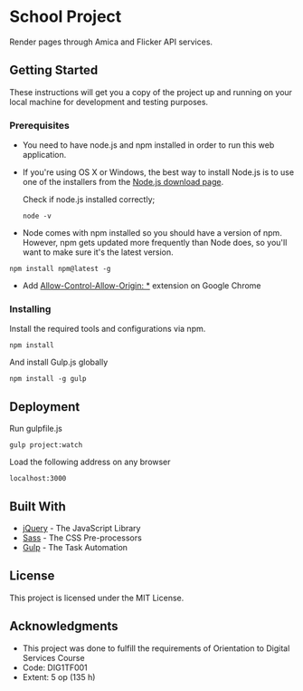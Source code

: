 # School Project 

Render pages through Amica and Flicker API services.

## Getting Started

These instructions will get you a copy of the project up and running on your local machine for development and testing purposes. 

### Prerequisites

* You need to have node.js and npm installed in order to run this web application.

* If you're using OS X or Windows, the best way to install Node.js is to use one of the installers from the [Node.js download page](https://nodejs.org/en/download/). 

    Check if node.js installed correctly;

    ```
    node -v
    ```

* Node comes with npm installed so you should have a version of npm. However, npm gets updated more frequently than Node does, so you'll want to make sure it's the latest version.

```
npm install npm@latest -g
```

* Add [Allow-Control-Allow-Origin: *](https://chrome.google.com/webstore/detail/allow-control-allow-origi/nlfbmbojpeacfghkpbjhddihlkkiljbi?hl=en) extension on Google Chrome

### Installing

Install the required tools and configurations via npm.

```
npm install
```

And install Gulp.js globally

```
npm install -g gulp
```

## Deployment

Run gulpfile.js

```
gulp project:watch
```

Load the following address on any browser

```
localhost:3000
```

## Built With

* [jQuery](https://jquery.com/) - The JavaScript Library
* [Sass](http://sass-lang.com/) - The CSS Pre-processors
* [Gulp](https://gulpjs.com/) - The Task Automation

## License

This project is licensed under the MIT License.

## Acknowledgments

* This project was done to fulfill the requirements of Orientation to Digital Services Course
* Code: DIG1TF001
* Extent: 5 op (135 h)